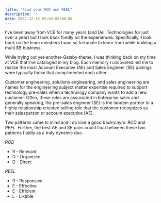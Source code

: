 ```yaml
---
title: "Find your ROD and REEL"
description: ''
date: 2021-12-15 00:00:00+00:00
---
```


I’ve been away from VCE for many years (and Dell Technologies for just over a year) but I look back fondly on the experiences. Specifically, I look back on the team members I was so fortunate to learn from while building a multi $B business.

While trying out yet-another-Gatsby-theme, I was thinking back on my time at VCE that I’ve cataloged in my blog. Each memory I uncovered led me to realize the most Account Executive (AE) and Sales Engineer (SE) pairings were typically those that complimented each other.

Customer engineering, solutions engineering, and sales engineering are names for the engineering subject matter expertise required to support technology pre-sales when a technology company wants to add a new customer. Often, these roles are associated in Enterprise sales and generally speaking, the pre-sales engineer (SE) is the tandem partner to a highly relationship oriented selling role that the customer recognizes as their salesperson or account executive (AE).

Two patterns came to mind and I do love a good backronym: *ROD* and *REEL*. Further, the best AE and SE pairs could float between these two patterns fluidly as a truly dynamic duo.

*ROD*

* R - Relevant
* O - Organized
* D - Direct

*REEL*

* R - Responsive
* E - Effective
* E - Efficient
* L - Likable

